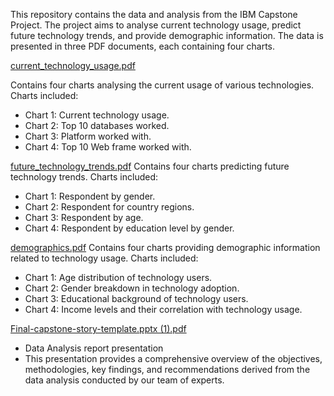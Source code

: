 This repository contains the data and analysis from the IBM Capstone Project. The project aims to analyse current technology usage, predict future technology trends, and provide demographic information. The data is presented in three PDF documents, each containing four charts.

[current_technology_usage.pdf](./Current%20Technology%20Usage.pdf)

Contains four charts analysing the current usage of various technologies.
Charts included:

- Chart 1: Current technology usage.
- Chart 2: Top 10 databases worked.
- Chart 3: Platform worked with.
- Chart 4: Top 10 Web frame worked with.

[future_technology_trends.pdf](./Future%20Technology%20Trend.pdf)
Contains four charts predicting future technology trends.
Charts included:
- Chart 1: Respondent by gender.
- Chart 2: Respondent for country regions.
- Chart 3: Respondent by age.
- Chart 4: Respondent by education level by gender.

[demographics.pdf](./Demographics.pdf)
Contains four charts providing demographic information related to technology usage.
Charts included:
- Chart 1: Age distribution of technology users.
- Chart 2: Gender breakdown in technology adoption.
- Chart 3: Educational background of technology users.
- Chart 4: Income levels and their correlation with technology usage.

[Final-capstone-story-template.pptx (1).pdf](./Final-capstone-story-template.pptx(1).pdf)
- Data Analysis report presentation
- This presentation provides a comprehensive overview of the objectives, methodologies, key findings, and
recommendations derived from the data analysis conducted by our team of experts.
